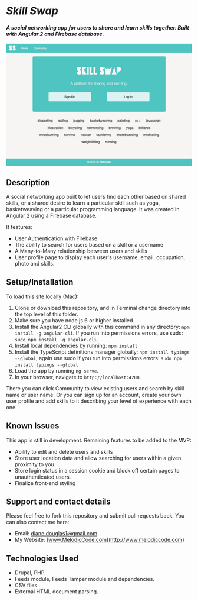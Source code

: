 # _Skill Swap_

#### _A social networking app for users to share and learn skills together. Built with Angular 2 and Firebase database._

![screenshot of project main page](src/assets/web-app.png)

## Description

A social networking app built to let users find each other based on shared skills, or a shared desire to learn a particular skill such as yoga, basketweaving or a particular programming language. It was created in Angular 2 using a Firebase database.

It features:

* User Authentication with Firebase
* The ability to search for users based on a skill or a username
* A Many-to-Many relationship between users and skills
* User profile page to display each user's username, email, occupation, photo and skills.

## Setup/Installation

To load this site locally (Mac):

1. Clone or download this repository, and in Terminal change directory into the top level of this folder.
2. Make sure you have node.js 6 or higher installed. 
3. Install the Angular2 CLI globally with this command in any directory: `npm install -g angular-cli`. If you run into permissions errors, use sudo: `sudo npm install -g angular-cli`.
4. Install local dependencies by running: `npm install`
5. Install the TypeScript definitions manager globally: `npm install typings --global`, again use sudo if you run into permissions errors: `sudo npm install typings --global`
6. Load the app by running `ng serve`.
7. In your browser, navigate to `http://localhost:4200`. 

There you can click Community to view existing users and search by skill name or user name. Or you can sign up for an account, create your own user profile and add skills to it describing your level of experience with each one.

## Known Issues

This app is still in development. Remaining features to be added to the MVP:

* Ability to edit and delete users and skills
* Store user location data and allow searching for users within a given proximity to you
* Store login status in a session cookie and block off certain pages to unauthenticated users.
* Finalize front-end styling

## Support and contact details

Please feel free to fork this repository and submit pull requests back. You can also contact me here:

* Email: diane.douglas1@gmail.com
* My Website: [www.MelodicCode.com](http://www.melodiccode.com)

## Technologies Used

* Drupal, PHP.
* Feeds module, Feeds Tamper module and dependencies.
* CSV files.
* External HTML document parsing.
